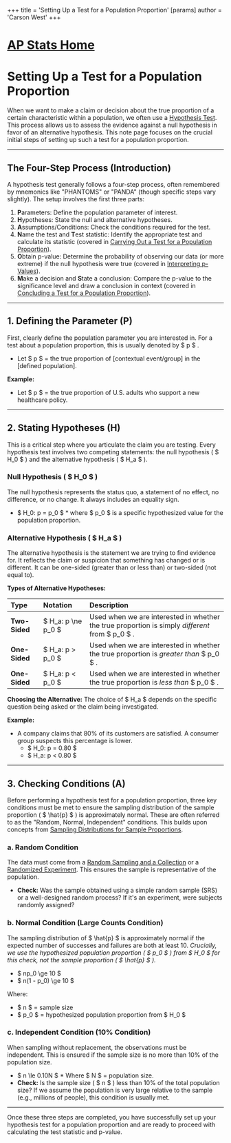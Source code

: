 +++
 title = 'Setting Up a Test for a Population Proportion'
[params]
	author = 'Carson West'
+++
# [AP Stats Home](./../ap-stats-home/)
# Setting Up a Test for a Population Proportion

When we want to make a claim or decision about the true proportion of a certain characteristic within a population, we often use a [Hypothesis Test](./../hypothesis-test/). This process allows us to assess the evidence against a null hypothesis in favor of an alternative hypothesis. This note page focuses on the crucial initial steps of setting up such a test for a population proportion.

---

## The Four-Step Process (Introduction)

A hypothesis test generally follows a four-step process, often remembered by mnemonics like "PHANTOMS" or "PANDA" (though specific steps vary slightly). The setup involves the first three parts:
1.  **P**arameters: Define the population parameter of interest.
2.  **H**ypotheses: State the null and alternative hypotheses.
3.  **A**ssumptions/Conditions: Check the conditions required for the test.
4.  **N**ame the test and **T**est statistic: Identify the appropriate test and calculate its statistic (covered in [Carrying Out a Test for a Population Proportion](./../carrying-out-a-test-for-a-population-proportion/)).
5.  **O**btain p-value: Determine the probability of observing our data (or more extreme) if the null hypothesis were true (covered in [Interpreting p-Values](./../interpreting-p-values/)).
6.  **M**ake a decision and **S**tate a conclusion: Compare the p-value to the significance level and draw a conclusion in context (covered in [Concluding a Test for a Population Proportion](./../concluding-a-test-for-a-population-proportion/)).

---

## 1. Defining the Parameter (P)

First, clearly define the population parameter you are interested in. For a test about a population proportion, this is usually denoted by  $ p $ .

*   Let  $ p $  = the true proportion of [contextual event/group] in the [defined population].

**Example:**
*   Let  $ p $  = the true proportion of U.S. adults who support a new healthcare policy.

---

## 2. Stating Hypotheses (H)

This is a critical step where you articulate the claim you are testing. Every hypothesis test involves two competing statements: the null hypothesis ( $ H_0 $ ) and the alternative hypothesis ( $ H_a $ ).

### Null Hypothesis ( $ H_0 $ )
The null hypothesis represents the status quo, a statement of no effect, no difference, or no change. It always includes an equality sign.

*    $ H_0: p = p_0 $ 
    *   where  $ p_0 $  is a specific hypothesized value for the population proportion.

### Alternative Hypothesis ( $ H_a $ )
The alternative hypothesis is the statement we are trying to find evidence for. It reflects the claim or suspicion that something has changed or is different. It can be one-sided (greater than or less than) or two-sided (not equal to).

**Types of Alternative Hypotheses:**

| Type         | Notation        | Description                                                                                             |
| :----------- | :-------------- | :------------------------------------------------------------------------------------------------------ |
| **Two-Sided** |  $ H_a: p \ne p_0 $  | Used when we are interested in whether the true proportion is simply *different* from  $ p_0 $ .           |
| **One-Sided** |  $ H_a: p > p_0 $   | Used when we are interested in whether the true proportion is *greater than*  $ p_0 $ .                    |
| **One-Sided** |  $ H_a: p < p_0 $   | Used when we are interested in whether the true proportion is *less than*  $ p_0 $ .                       |

**Choosing the Alternative:** The choice of  $ H_a $  depends on the specific question being asked or the claim being investigated.

**Example:**
*   A company claims that 80% of its customers are satisfied. A consumer group suspects this percentage is lower.
    *    $ H_0: p = 0.80 $ 
    *    $ H_a: p < 0.80 $ 

---

## 3. Checking Conditions (A)

Before performing a hypothesis test for a population proportion, three key conditions must be met to ensure the sampling distribution of the sample proportion ( $ \hat{p} $ ) is approximately normal. These are often referred to as the "Random, Normal, Independent" conditions. This builds upon concepts from [Sampling Distributions for Sample Proportions](./../sampling-distributions-for-sample-proportions/).

### a. Random Condition
The data must come from a [Random Sampling and a Collection](./../random-sampling-and-a-collection/) or a [Randomized Experiment](./../randomized-experiment/). This ensures the sample is representative of the population.

*   **Check:** Was the sample obtained using a simple random sample (SRS) or a well-designed random process? If it's an experiment, were subjects randomly assigned?

### b. Normal Condition (Large Counts Condition)
The sampling distribution of  $ \hat{p} $  is approximately normal if the expected number of successes and failures are both at least 10. *Crucially, we use the hypothesized population proportion ( $ p_0 $ ) from  $ H_0 $  for this check, not the sample proportion ( $ \hat{p} $ ).*

*    $ np_0 \ge 10 $ 
*    $ n(1 - p_0) \ge 10 $ 

Where:
*    $ n $  = sample size
*    $ p_0 $  = hypothesized population proportion from  $ H_0 $ 

### c. Independent Condition (10% Condition)
When sampling without replacement, the observations must be independent. This is ensured if the sample size is no more than 10% of the population size.

*    $ n \le 0.10N $ 
    *   Where  $ N $  = population size.
*   **Check:** Is the sample size ( $ n $ ) less than 10% of the total population size? If we assume the population is very large relative to the sample (e.g., millions of people), this condition is usually met.

---

Once these three steps are completed, you have successfully set up your hypothesis test for a population proportion and are ready to proceed with calculating the test statistic and p-value.